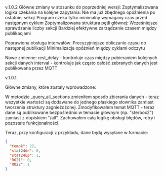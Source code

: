 v.1.0.2
Główne zmiany w stosunku do poprzedniej wersji:
Zoptymalizowana logika czekania na kolejne zapytania:
Nie ma już zbędnego opóźnienia po ostatniej sekcji
Program czeka tylko minimalny wymagany czas przed następnym cyklem
Zoptymalizowana struktura pętli głównej:
Wcześniejsze sprawdzanie liczby sekcji
Bardziej efektywne zarządzanie czasem między publikacjami

Poprawiona obsługa interwałów:
Precyzyjniejsze obliczanie czasu do następnej publikacji
Minimalizacja opóźnień między cyklami odczytu

Nowe zmienne:
rest_delay - kontroluje czas między pobieraniem kolejnych sekcji danych
interval - kontroluje jak często całość zebranych danych jest publikowana przez MQTT

v.1.0.1

Główne zmiany, które zostały wprowadzone:

W metodzie _query_all_sections zmieniłem sposób zbierania danych - teraz wszystkie wartości są dodawane do jednego płaskiego słownika zamiast tworzenia struktury zagnieżdżonej.
Zmodyfikowałem temat MQTT - teraz dane są publikowane bezpośrednio w temacie głównym (np. "sterbox2") zamiast z dopiskiem "/all".
Zachowałem całą logikę obsługi błędów, retry i pozostałe funkcjonalności.

Teraz, przy konfiguracji z przykładu, dane będą wysyłane w formacie:
```json
{
  "tempk": 22,
  "stat24dn": 0,
  "stat24up": 1,
  "RO21": 0,
  "RO22": 1
}
```
